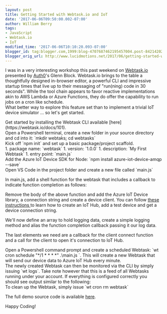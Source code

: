 ```yaml
---
layout: post
title: Getting Started with Webtask.io and IoT
date: '2017-06-06T09:50:00.002-07:00'
author: William Berry
tags:
- JavaScript
- Webtask.io
- IoT
modified_time: '2017-06-06T10:10:20.093-07:00'
blogger_id: tag:blogger.com,1999:blog-4707687462195457004.post-8421420275609080370
blogger_orig_url: http://www.lucidmotions.net/2017/06/getting-started-with-webtaskio-and-iot.html
---
```


I was in a very interesting workshop this past weekend on 
[Webtask.io](http://webtask.io/) presented by [Auth0](https://auth0.com/)'s 
Glenn Block.  Webtask.io brings to the table a thoughtfully designed 
in-browser editor, a powerful CLI and impressive startup times that live up to 
their messaging of "run(ning) code in 30 seconds".  While the tool chain 
appears to favor reactive implementations akin to AWS Lambda or Azure 
Functions, they do offer the capability to run jobs on a cron like schedule.  
What better way to explore this feature set than to implement a trivial IoT 
device simulator ... so let's get started. 
<div> 
<div>Get started by installing the Webtask CLI available 
[here](https://webtask.io/docs/101).  <div> 
<div>Open a Powershell terminal, create a new folder in your source directory 
and cd into it: `mkdir webtaks; cd webtasks`<div> 
<div>Kick off `npm init` and set up a basic package/project scaffold.<div>1. 
package name: `webtask` 
1. version: `1.0.0` 
1. description: `My First Webtask` 
1. entry point: `main.js` 
<div>Add the Azure IoT Device SDK for Node: `npm install azure-iot-device-amqp 
--save`<div> 
<div>Open VS Code in the project folder and create a new file called `main.js` 

In main.js, add a shell function for the webtask that includes a callback to 
indicate function completion as follows: 

<script 
src="https://gist.github.com/WilliamBerryiii/b6001c23247afdbfc31e1a6f28407f09.js?file=main.js_shell"></script> 
Remove the body of the above function and add the Azure IoT Device library, a 
connection string and create a device client.  You can follow [these 
instructions 
](https://docs.microsoft.com/en-us/azure/iot-hub/iot-hub-node-node-getstarted)to 
learn how to create an IoT Hub, add a test device and get a device connection 
string. 

<script 
src="https://gist.github.com/WilliamBerryiii/b6001c23247afdbfc31e1a6f28407f09.js?file=iot_hub_data.js"></script> 
We'll now define an array to hold logging data, create a simple logging method 
and alias the function completion callback passing it our log data. 

<script 
src="https://gist.github.com/WilliamBerryiii/b6001c23247afdbfc31e1a6f28407f09.js?file=log_complete.js"></script> 
The last elements we need are a callback for the client connect function and a 
call for the client to open it's connection to IoT Hub. 

<script 
src="https://gist.github.com/WilliamBerryiii/b6001c23247afdbfc31e1a6f28407f09.js?file=connect.js"></script><div> 
<div>Open a Powershell command prompt and create a scheduled Webtask: `wt cron 
schedule "*/1 * * * *" .\main.js `.  This will create a new Webtask that will 
send our device data to Azure IoT Hub every minute.<div> 
<div>The newly created Webtask can then be monitored via the CLI by simply 
issuing `wt logs`.  Take note however that this is a feed of all Webtasks 
running under your account.  If everything is configured correctly you should 
see output similar to the following:<div> 
<div><script 
src="https://gist.github.com/WilliamBerryiii/b6001c23247afdbfc31e1a6f28407f09.js?file=wt_logs.txt"></script><div>To 
clean up the Webtask, simply issue `wt cron rm webtask` 

The full demo source code is available 
[here](https://gist.github.com/WilliamBerryiii/b6001c23247afdbfc31e1a6f28407f09.js?file=main.js). 

Happy Coding! 